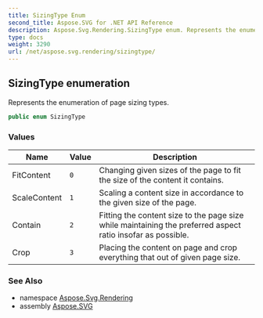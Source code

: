 ```yaml
---
title: SizingType Enum
second_title: Aspose.SVG for .NET API Reference
description: Aspose.Svg.Rendering.SizingType enum. Represents the enumeration of page sizing types
type: docs
weight: 3290
url: /net/aspose.svg.rendering/sizingtype/
---
```

## SizingType enumeration

Represents the enumeration of page sizing types.

```csharp
public enum SizingType
```

### Values

| Name | Value | Description |
| --- | --- | --- |
| FitContent | `0` | Changing given sizes of the page to fit the size of the content it contains. |
| ScaleContent | `1` | Scaling a content size in accordance to the given size of the page. |
| Contain | `2` | Fitting the content size to the page size while maintaining the preferred aspect ratio insofar as possible. |
| Crop | `3` | Placing the content on page and crop everything that out of given page size. |

### See Also

* namespace [Aspose.Svg.Rendering](../../aspose.svg.rendering/)
* assembly [Aspose.SVG](../../)
